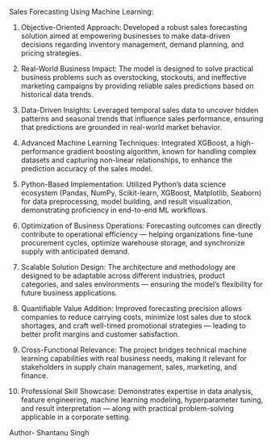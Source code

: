 Sales Forecasting Using Machine Learning:

1) Objective-Oriented Approach:
Developed a robust sales forecasting solution aimed at empowering businesses to make data-driven decisions regarding inventory management, demand planning, and pricing strategies.

2) Real-World Business Impact:
The model is designed to solve practical business problems such as overstocking, stockouts, and ineffective marketing campaigns by providing reliable sales predictions based on historical data trends.

3) Data-Driven Insights:
Leveraged temporal sales data to uncover hidden patterns and seasonal trends that influence sales performance, ensuring that predictions are grounded in real-world market behavior.

4) Advanced Machine Learning Techniques:
Integrated XGBoost, a high-performance gradient boosting algorithm, known for handling complex datasets and capturing non-linear relationships, to enhance the prediction accuracy of the sales model.

5) Python-Based Implementation:
Utilized Python’s data science ecosystem (Pandas, NumPy, Scikit-learn, XGBoost, Matplotlib, Seaborn) for data preprocessing, model building, and result visualization, demonstrating proficiency in end-to-end ML workflows.

6) Optimization of Business Operations:
Forecasting outcomes can directly contribute to operational efficiency — helping organizations fine-tune procurement cycles, optimize warehouse storage, and synchronize supply with anticipated demand.

7) Scalable Solution Design:
The architecture and methodology are designed to be adaptable across different industries, product categories, and sales environments — ensuring the model’s flexibility for future business applications.

8) Quantifiable Value Addition:
Improved forecasting precision allows companies to reduce carrying costs, minimize lost sales due to stock shortages, and craft well-timed promotional strategies — leading to better profit margins and customer satisfaction.

9) Cross-Functional Relevance:
The project bridges technical machine learning capabilities with real business needs, making it relevant for stakeholders in supply chain management, sales, marketing, and finance.

10) Professional Skill Showcase:
Demonstrates expertise in data analysis, feature engineering, machine learning modeling, hyperparameter tuning, and result interpretation — along with practical problem-solving applicable in a corporate setting.

Author- Shantanu Singh
